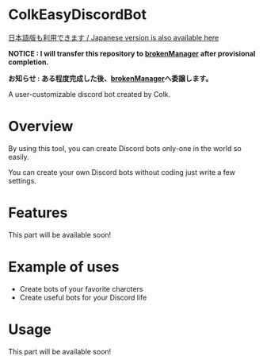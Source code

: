 # ColkEasyDiscordBot
[日本語版も利用できます / Japanese version is also available here](https://github.com/Colk-tech/ColkEasyDiscordBot/blob/master/JA_README.md)

**NOTICE : I will transfer this repository to [brokenManager](https://github.com/brokenManager) after provisional completion.**

**お知らせ : ある程度完成した後、[brokenManager](https://github.com/brokenManager)へ委譲します。**

A user-customizable discord bot created by Colk.

# Overview
By using this tool, you can create Discord bots only-one in the world so easily.

You can create your own Discord bots without coding just write a few settings.

# Features
This part will be available soon!

# Example of uses
- Create bots of your favorite charcters
- Create useful bots for your Discord life

# Usage
This part will be available soon!
